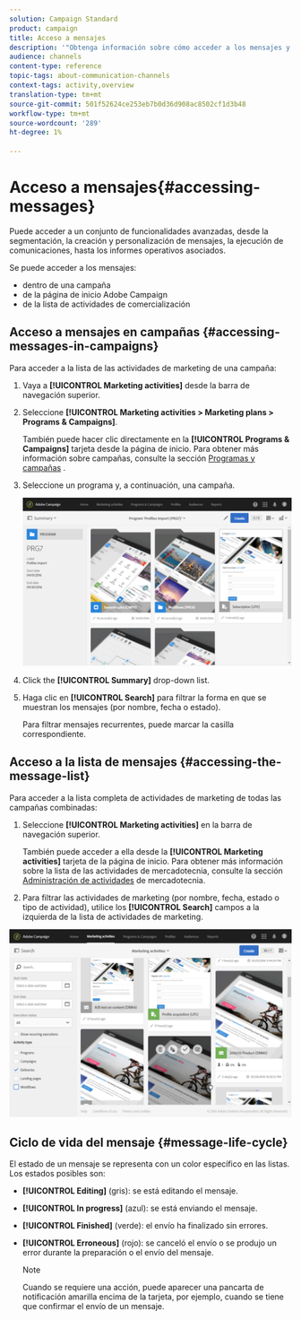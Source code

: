 ```yaml
---
solution: Campaign Standard
product: campaign
title: Acceso a mensajes
description: '"Obtenga información sobre cómo acceder a los mensajes y sus funciones avanzadas: creación, segmentación, personalización, ejecución y sistema de informes".'
audience: channels
content-type: reference
topic-tags: about-communication-channels
context-tags: activity,overview
translation-type: tm+mt
source-git-commit: 501f52624ce253eb7b0d36d908ac8502cf1d3b48
workflow-type: tm+mt
source-wordcount: '289'
ht-degree: 1%

---
```



# Acceso a mensajes{#accessing-messages}

Puede acceder a un conjunto de funcionalidades avanzadas, desde la segmentación, la creación y personalización de mensajes, la ejecución de comunicaciones, hasta los informes operativos asociados.

Se puede acceder a los mensajes:

* dentro de una campaña
* de la página de inicio Adobe Campaign
* de la lista de actividades de comercialización

## Acceso a mensajes en campañas {#accessing-messages-in-campaigns}

Para acceder a la lista de las actividades de marketing de una campaña:

1. Vaya a **[!UICONTROL Marketing activities]** desde la barra de navegación superior.
1. Seleccione **[!UICONTROL Marketing activities > Marketing plans > Programs & Campaigns]**.

   También puede hacer clic directamente en la **[!UICONTROL Programs & Campaigns]** tarjeta desde la página de inicio. Para obtener más información sobre campañas, consulte la sección [Programas y campañas](../../start/using/programs-and-campaigns.md) .

1. Seleccione un programa y, a continuación, una campaña.

   ![](assets/delivery_list_1.png)

1. Click the **[!UICONTROL Summary]** drop-down list.
1. Haga clic en **[!UICONTROL Search]** para filtrar la forma en que se muestran los mensajes (por nombre, fecha o estado).

   Para filtrar mensajes recurrentes, puede marcar la casilla correspondiente.

## Acceso a la lista de mensajes {#accessing-the-message-list}

Para acceder a la lista completa de actividades de marketing de todas las campañas combinadas:

1. Seleccione **[!UICONTROL Marketing activities]** en la barra de navegación superior.

   También puede acceder a ella desde la **[!UICONTROL Marketing activities]** tarjeta de la página de inicio. Para obtener más información sobre la lista de las actividades de mercadotecnia, consulte la sección [Administración de actividades](../../start/using/marketing-activities.md#creating-a-marketing-activity) de mercadotecnia.

1. Para filtrar las actividades de marketing (por nombre, fecha, estado o tipo de actividad), utilice los **[!UICONTROL Search]** campos a la izquierda de la lista de actividades de marketing.

![](assets/delivery_list_2.png)

## Ciclo de vida del mensaje {#message-life-cycle}

El estado de un mensaje se representa con un color específico en las listas. Los estados posibles son:

* **[!UICONTROL Editing]** (gris): se está editando el mensaje.
* **[!UICONTROL In progress]** (azul): se está enviando el mensaje.
* **[!UICONTROL Finished]** (verde): el envío ha finalizado sin errores.
* **[!UICONTROL Erroneous]** (rojo): se canceló el envío o se produjo un error durante la preparación o el envío del mensaje.

   >[!NOTE]
   >
   >Cuando se requiere una acción, puede aparecer una pancarta de notificación amarilla encima de la tarjeta, por ejemplo, cuando se tiene que confirmar el envío de un mensaje.

